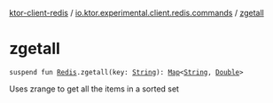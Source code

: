 [ktor-client-redis](../index.md) / [io.ktor.experimental.client.redis.commands](index.md) / [zgetall](./zgetall.md)

# zgetall

`suspend fun `[`Redis`](../io.ktor.experimental.client.redis/-redis/index.md)`.zgetall(key: `[`String`](https://kotlinlang.org/api/latest/jvm/stdlib/kotlin/-string/index.html)`): `[`Map`](https://kotlinlang.org/api/latest/jvm/stdlib/kotlin.collections/-map/index.html)`<`[`String`](https://kotlinlang.org/api/latest/jvm/stdlib/kotlin/-string/index.html)`, `[`Double`](https://kotlinlang.org/api/latest/jvm/stdlib/kotlin/-double/index.html)`>`

Uses zrange to get all the items in a sorted set

